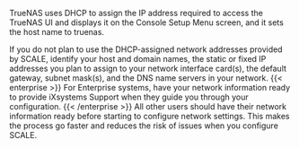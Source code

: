 &NewLine;

TrueNAS uses DHCP to assign the IP address required to access the TrueNAS UI and displays it on the Console Setup Menu screen, and it sets the host name to truenas.

If you do not plan to use the DHCP-assigned network addresses provided by SCALE, identify your host and domain names, the static or fixed IP addresses you plan to assign to your network interface card(s), the default gateway, subnet mask(s), and the DNS name servers in your network. 
{{< enterprise >}}
For Enterprise systems, have your network information ready to provide iXsystems Support when they guide you through your configuration. 
{{< /enterprise >}}
All other users should have their network information ready before starting to configure network settings. This makes the process go faster and reduces the risk of issues when you configure SCALE. 
